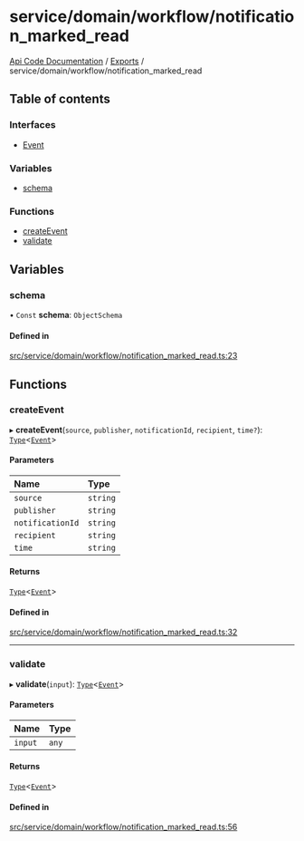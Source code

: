 # service/domain/workflow/notification\_marked\_read
 
[Api Code Documentation](../README.md) / [Exports](../modules.md) / service/domain/workflow/notification\_marked\_read

## Table of contents

### Interfaces

- [Event](../interfaces/service_domain_workflow_notification_marked_read.Event.md)

### Variables

- [schema](service_domain_workflow_notification_marked_read.md#schema)

### Functions

- [createEvent](service_domain_workflow_notification_marked_read.md#createevent)
- [validate](service_domain_workflow_notification_marked_read.md#validate)

## Variables

### schema

• `Const` **schema**: `ObjectSchema`

#### Defined in

[src/service/domain/workflow/notification_marked_read.ts:23](https://github.com/openkfw/TruBudget/blob/b9aaff0/api/src/service/domain/workflow/notification_marked_read.ts#L23)

## Functions

### createEvent

▸ **createEvent**(`source`, `publisher`, `notificationId`, `recipient`, `time?`): [`Type`](result.md#type)<[`Event`](../interfaces/service_domain_workflow_notification_marked_read.Event.md)\>

#### Parameters

| Name | Type |
| :------ | :------ |
| `source` | `string` |
| `publisher` | `string` |
| `notificationId` | `string` |
| `recipient` | `string` |
| `time` | `string` |

#### Returns

[`Type`](result.md#type)<[`Event`](../interfaces/service_domain_workflow_notification_marked_read.Event.md)\>

#### Defined in

[src/service/domain/workflow/notification_marked_read.ts:32](https://github.com/openkfw/TruBudget/blob/b9aaff0/api/src/service/domain/workflow/notification_marked_read.ts#L32)

___

### validate

▸ **validate**(`input`): [`Type`](result.md#type)<[`Event`](../interfaces/service_domain_workflow_notification_marked_read.Event.md)\>

#### Parameters

| Name | Type |
| :------ | :------ |
| `input` | `any` |

#### Returns

[`Type`](result.md#type)<[`Event`](../interfaces/service_domain_workflow_notification_marked_read.Event.md)\>

#### Defined in

[src/service/domain/workflow/notification_marked_read.ts:56](https://github.com/openkfw/TruBudget/blob/b9aaff0/api/src/service/domain/workflow/notification_marked_read.ts#L56)
